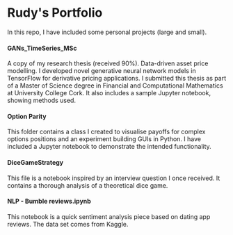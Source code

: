 # Rudy's Portfolio

In this repo, I have included some personal projects (large and small).

#### GANs_TimeSeries_MSc

A copy of my research thesis (received 90%). Data-driven asset price modelling. I developed novel generative neural network models in TensorFlow for derivative pricing applications. I submitted this thesis as part of a Master of Science degree in Financial and Computational Mathematics at University College Cork. It also includes a sample Jupyter notebook, showing methods used.

#### Option Parity

This folder contains a class I created to visualise payoffs for complex options positions and an experiment building GUIs in Python. I have included a Jupyter notebook to demonstrate the intended functionality.

#### DiceGameStrategy

This file is a notebook inspired by an interview question I once received. It contains a thorough analysis of a theoretical dice game.

#### NLP - Bumble reviews.ipynb

This notebook is a quick sentiment analysis piece based on dating app reviews. The data set comes from Kaggle.

